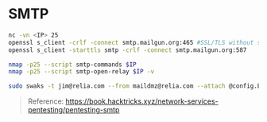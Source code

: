 # SMTP

```bash
nc -vn <IP> 25
openssl s_client -crlf -connect smtp.mailgun.org:465 #SSL/TLS without starttls command
openssl s_client -starttls smtp -crlf -connect smtp.mailgun.org:587
```

```bash
nmap -p25 --script smtp-commands $IP
nmap -p25 --script smtp-open-relay $IP -v
```

```bash
sudo swaks -t jim@relia.com --from maildmz@relia.com --attach @config.Library-ms --server 192.168.171.189 --body @body.txt --header "Subject: Staging Script" --suppress-data -ap
```

> Reference: https://book.hacktricks.xyz/network-services-pentesting/pentesting-smtp

